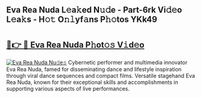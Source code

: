 ## Eva Rea Nuda L𝚎a𝚔ed N𝚞𝚍e - Part-6rk Vi𝚍𝚎o L𝚎a𝚔s - H𝚘𝚝 O𝚗𝚕yf𝚊ns P𝚑𝚘tos YKk49

# <h2><a href="http://kf00gll.oniu.top/?m=Eva+Rea+Nuda">🔗👉 🔴 Eva Rea Nuda P𝚑ot𝚘𝚜 V𝚒d𝚎o</a></h2>

[![Eva Rea Nuda Nu𝚍e𝚜](https://i.imgur.com/0qMVB7G.gif)](http://kf00gll.oniu.top/?m=Eva+Rea+Nuda)
Cybernetic performer and multimedia innovator Eva Rea Nuda, famed for disseminating dance and lifestyle inspiration through viral dance sequences and compact films. Versatile stagehand Eva Rea Nuda, known for their exceptional skills and accomplishments in supporting various aspects of live performances.  

